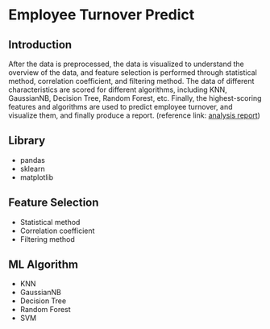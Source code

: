 # Employee Turnover Predict


## Introduction
After the data is preprocessed, the data is visualized to understand the overview of the data, and feature selection is performed through statistical method, correlation coefficient, and filtering method. The data of different characteristics are scored for different algorithms, including KNN, GaussianNB, Decision Tree, Random Forest, etc. 
Finally, the highest-scoring features and algorithms are used to predict employee turnover, and visualize them, and finally produce a report. (reference link: [analysis report](https://github.com/simple1017/TurnoverPredict/blob/master/analysis%20report.pdf))


## Library
- pandas
- sklearn
- matplotlib

## Feature Selection
- Statistical method
- Correlation coefficient
- Filtering method

## ML Algorithm
- KNN
- GaussianNB
- Decision Tree
- Random Forest
- SVM
